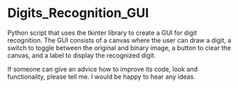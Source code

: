 # Digits_Recognition_GUI
Python script that uses the tkinter library to create a GUI for digit recognition. The GUI consists of a canvas where the user can draw a digit, a switch to toggle between the original and binary image, a button to clear the canvas, and a label to display the recognized digit.

If someone can give an advice how to improve its code, look and functionality, please tell me. I would be happy to hear any ideas.
